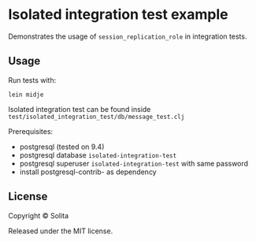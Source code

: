 # Isolated integration test example

Demonstrates the usage of `session_replication_role` in integration tests.

## Usage

Run tests with:

`lein midje`

Isolated integration test can be found inside `test/isolated_integration_test/db/message_test.clj`

Prerequisites:

- postgresql (tested on 9.4)
- postgresql database `isolated-integration-test`
- postgresql superuser `isolated-integration-test` with same password
- install postgresql-contrib-<version> as dependency

## License

Copyright © Solita

Released under the MIT license.
